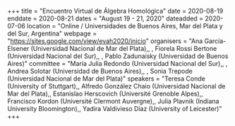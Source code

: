 +++
title = "Encuentro Virtual de Álgebra Homológica"
date = 2020-08-19
enddate = 2020-08-21
dates = "August 19 - 21, 2020"
dateadded = 2020-07-06
location = "Online / Universidades de Buenos Aires, Mar del Plata y del Sur, Argentina"
webpage = "https://sites.google.com/view/evah2020/inicio"
organisers = "Ana García-Elsener (Universidad Nacional de Mar del Plata),, , Fiorela Rossi Bertone (Universidad Nacional del Sur),, , Pablo Zadunaisky (Universidad de Buenos Aires)"
committee = "María Julia Redondo (Universidad Nacional del Sur),, , Andrea Solotar (Universidad de Buenos Aires),, , Sonia Trepode (Universidad Nacional de Mar del Plata)"
speakers = "Teresa Conde (University of Stuttgart),, Alfredo González Chaio (Universidad Nacional de Mar del Plata),, Estanislao Herscovich (Université Grenoble Alpes),, Francisco Kordon (Université Clermont Auvergne),, Julia Plavnik (Indiana University Bloomington),, Yadira Valdivieso Díaz (University of Leicester)"
+++
